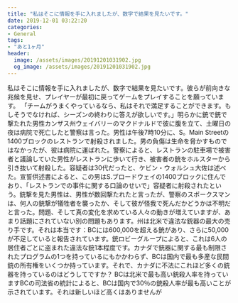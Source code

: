 ```yaml
---
title: "私はそこに情報を手に入れましたが、数字で結果を見たいです。"
date: 2019-12-01 03:22:20
categories:
- General
tags:
- "あと1ヶ月"
header:
  image: /assets/images/20191201031902.jpg
  og_image: /assets/images/20191201031902.jpg
---
```


私はそこに情報を手に入れましたが、数字で結果を見たいです。彼らが前向きな兆候を見せ、プレイヤーが最初に戻ってゲームをプレイすることを願っています。 「チームがうまくやっているなら、私はそれで満足することができます。もしそうでなければ、シーズンの終わりに答えが欲しいです。」明らかに銃で銃で撃たれた男性カンザス州ウェイバリーのマクドナルドで彼に腹を立て、土曜日の夜は病院で死亡したと警察は言った。男性は午後7時10分に、S。Main Streetの1400ブロックのレストランで射殺されました。男の負傷は生命を脅かすものではなかったが、彼は病院に運ばれた。警察によると、レストランの駐車場で被害者と議論していた男性がレストランに歩いて行き、被害者の銃をホルスターから引き抜いて射殺した。容疑者は30代だったと、ケビン・ウォルシュ大佐は述べた。宣誓供述書によると、この男はS.ブロードウェイの1400ブロックに住んでおり、「レストランでの事件に関する口論のせいで」容疑者に射殺されたという。銃撃を見た男性は、男性が数回撃たれたと言ったが、警察のスポークスマンは、何人の銃撃が犠牲者を襲ったか、そして彼が怪我で死んだかどうかは不明だと言った。問題、そして真の変化を求めている人々の動きが増えていますが、あまり話題にされていない別の問題もあります。州は北米で違法な銃器の最大の売り手です。それは本当です：BCには600,000を超える銃があり、さらに50,000が不足していると報告されています。銃ロビーグループによると、これは6人の居住者ごとに盗まれた違法な銃1本程度です。カナダで銃器に関する最も制限されたプログラムの1つを持っているにもかかわらず、BCは国内で最も多産な民間銃の所有権をいくつか持っています。それで、カナダに不法にこれほど多くの銃器を持っているのはどうしてですか？ BCは北米で最も高い銃殺人率を持っていますBCの司法省の統計によると、BCは国内で30％の銃殺人率が最も高いことが示されています。それは新しいほど高くはありませんが

